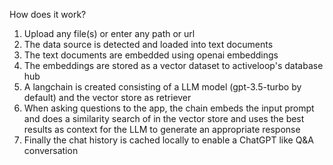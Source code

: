 How does it work?

1. Upload any file(s) or enter any path or url
2. The data source is detected and loaded into text documents
3. The text documents are embedded using openai embeddings
4. The embeddings are stored as a vector dataset to activeloop's database hub
5. A langchain is created consisting of a LLM model (gpt-3.5-turbo by default) and the vector store as retriever
6. When asking questions to the app, the chain embeds the input prompt and does a similarity search of in the vector store and uses the best results as context for the LLM to generate an appropriate response
7. Finally the chat history is cached locally to enable a ChatGPT like Q&A conversation
